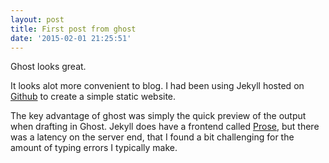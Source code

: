 ```yaml
---
layout: post
title: First post from ghost
date: '2015-02-01 21:25:51'
---
```


Ghost looks great.

It looks alot more convenient to blog.  I had been using Jekyll hosted on [Github](https://github.com/rpjb/rpjb.github.com) to create a simple static website.

The key advantage of ghost was simply the quick preview of  the output when drafting in Ghost. Jekyll does have a frontend called [Prose](http://prose.io), but there was a latency on the server end, that I found a bit challenging for the amount of typing errors I typically make.